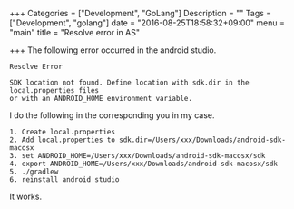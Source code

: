 +++
Categories = ["Development", "GoLang"]
Description = ""
Tags = ["Development", "golang"]
date = "2016-08-25T18:58:32+09:00"
menu = "main"
title = "Resolve error in AS"

+++
The following error occurred in the android studio.

```
Resolve Error

SDK location not found. Define location with sdk.dir in the local.properties files
or with an ANDROID_HOME environment variable.
```

I do the following in the corresponding you in my case.
```
1. Create local.properties
2. Add local.properties to sdk.dir=/Users/xxx/Downloads/android-sdk-macosx
3. set ANDROID_HOME=/Users/xxx/Downloads/android-sdk-macosx/sdk
4. export ANDROID_HOME=/Users/xxx/Downloads/android-sdk-macosx/sdk
5. ./gradlew
6. reinstall android studio
```

It works.
